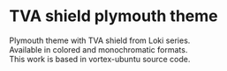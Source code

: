 # TVA shield plymouth theme
Plymouth theme with TVA shield from Loki series. </br>
Available in colored and monochromatic formats.</br>
This work is based in vortex-ubuntu source code.
